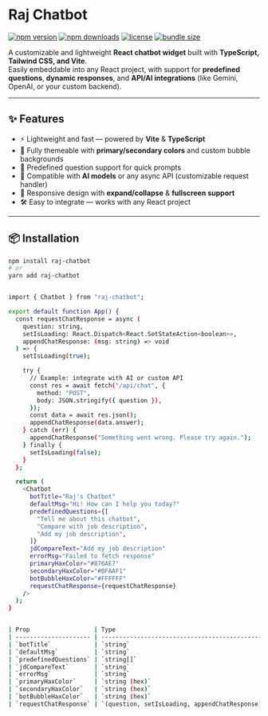 # Raj Chatbot

[![npm version](https://img.shields.io/npm/v/raj-chatbot.svg)](https://www.npmjs.com/package/raj-chatbot)
[![npm downloads](https://img.shields.io/npm/dm/raj-chatbot.svg)](https://www.npmjs.com/package/raj-chatbot)
[![license](https://img.shields.io/npm/l/raj-chatbot.svg)](LICENSE)
[![bundle size](https://img.shields.io/bundlephobia/minzip/raj-chatbot)](https://bundlephobia.com/package/raj-chatbot)

A customizable and lightweight **React chatbot widget** built with **TypeScript, Tailwind CSS, and Vite**.  
Easily embeddable into any React project, with support for **predefined questions**, **dynamic responses**, and **API/AI integrations** (like Gemini, OpenAI, or your custom backend).  

---

## ✨ Features
- ⚡ Lightweight and fast — powered by **Vite** & **TypeScript**  
- 🎨 Fully themeable with **primary/secondary colors** and custom bubble backgrounds  
- 💬 Predefined question support for quick prompts  
- 🤖 Compatible with **AI models** or any async API (customizable request handler)  
- 📱 Responsive design with **expand/collapse** & **fullscreen support**  
- 🛠 Easy to integrate — works with any React project  

---

## 📦 Installation

```bash
npm install raj-chatbot
# or
yarn add raj-chatbot


import { Chatbot } from "raj-chatbot";

export default function App() {
  const requestChatResponse = async (
    question: string,
    setIsLoading: React.Dispatch<React.SetStateAction<boolean>>,
    appendChatResponse: (msg: string) => void
  ) => {
    setIsLoading(true);

    try {
      // Example: integrate with AI or custom API
      const res = await fetch("/api/chat", {
        method: "POST",
        body: JSON.stringify({ question }),
      });
      const data = await res.json();
      appendChatResponse(data.answer);
    } catch (err) {
      appendChatResponse("Something went wrong. Please try again.");
    } finally {
      setIsLoading(false);
    }
  };

  return (
    <Chatbot
      botTitle="Raj's Chatbot"
      defaultMsg="Hi! How can I help you today?"
      predefinedQuestions={[
        "Tell me about this chatbot",
        "Compare with job description",
        "Add my job description",
      ]}
      jdCompareText="Add my job description"
      errorMsg="Failed to fetch response"
      primaryHaxColor="#876AE7"
      secondaryHaxColor="#BFAAF1"
      botBubbleHaxColor="#FFFFFF"
      requestChatResponse={requestChatResponse}
    />
  );
}


| Prop                  | Type                                                            | Default            | Description                                                |
| --------------------- | --------------------------------------------------------------- | ------------------ | ---------------------------------------------------------- |
| `botTitle`            | `string`                                                        | –                  | Title displayed in the chatbot header                      |
| `defaultMsg`          | `string`                                                        | –                  | Default welcome message shown on chat open                 |
| `predefinedQuestions` | `string[]`                                                      | –                  | List of quick prompts shown under the first message        |
| `jdCompareText`       | `string`                                                        | –                  | Special keyword to trigger job description comparison flow |
| `errorMsg`            | `string`                                                        | –                  | Message shown when an API call fails                       |
| `primaryHaxColor`     | `string (hex)`                                                  | `#876AE7`          | Primary theme color (used in header, buttons, highlights)  |
| `secondaryHaxColor`   | `string (hex)`                                                  | lighter of primary | Secondary theme color (used in user bubbles, highlights)   |
| `botBubbleHaxColor`   | `string (hex)`                                                  | `#FFFFFF`          | Background color of floating launcher button               |
| `requestChatResponse` | `(question, setIsLoading, appendChatResponse) => Promise<void>` | –                  | Function to handle fetching and appending responses        |

